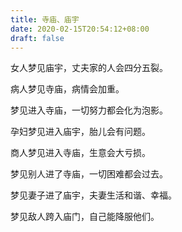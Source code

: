 ```yaml
---
title: 寺庙、庙宇
date: 2020-02-15T20:54:12+08:00
draft: false
---
```


女人梦见庙宇，丈夫家的人会四分五裂。


病人梦见寺庙，病情会加重。


梦见进入寺庙，一切努力都会化为泡影。


孕妇梦见进入庙宇，胎儿会有问题。


商人梦见进入寺庙，生意会大亏损。


梦见别人进了寺庙，一切困难都会过去。


梦见妻子进了庙宇，夫妻生活和谐、幸福。


梦见敌人跨入庙门，自己能降服他们。
